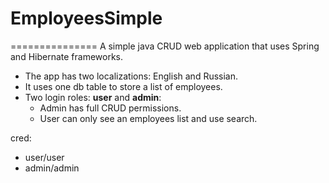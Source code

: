 # EmployeesSimple
===============
A simple java CRUD web application that uses Spring and Hibernate frameworks.
* The app has two localizations: English and Russian.
* It uses one db table to store a list of employees.
* Two login roles: **user** and **admin**:
  * Admin has full CRUD permissions.
  * User can only see an employees list and use search.

cred: 
* user/user
* admin/admin